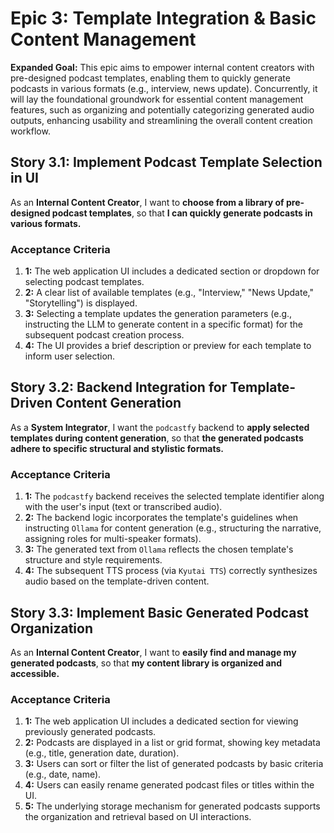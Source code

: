 # Epic 3: Template Integration & Basic Content Management

**Expanded Goal:** This epic aims to empower internal content creators with pre-designed podcast templates, enabling them to quickly generate podcasts in various formats (e.g., interview, news update). Concurrently, it will lay the foundational groundwork for essential content management features, such as organizing and potentially categorizing generated audio outputs, enhancing usability and streamlining the overall content creation workflow.

## Story 3.1: Implement Podcast Template Selection in UI

As an **Internal Content Creator**,
I want to **choose from a library of pre-designed podcast templates**,
so that **I can quickly generate podcasts in various formats.**

### Acceptance Criteria

1.  **1:** The web application UI includes a dedicated section or dropdown for selecting podcast templates.
2.  **2:** A clear list of available templates (e.g., "Interview," "News Update," "Storytelling") is displayed.
3.  **3:** Selecting a template updates the generation parameters (e.g., instructing the LLM to generate content in a specific format) for the subsequent podcast creation process.
4.  **4:** The UI provides a brief description or preview for each template to inform user selection.

## Story 3.2: Backend Integration for Template-Driven Content Generation

As a **System Integrator**,
I want the `podcastfy` backend to **apply selected templates during content generation**,
so that **the generated podcasts adhere to specific structural and stylistic formats.**

### Acceptance Criteria

1.  **1:** The `podcastfy` backend receives the selected template identifier along with the user's input (text or transcribed audio).
2.  **2:** The backend logic incorporates the template's guidelines when instructing `Ollama` for content generation (e.g., structuring the narrative, assigning roles for multi-speaker formats).
3.  **3:** The generated text from `Ollama` reflects the chosen template's structure and style requirements.
4.  **4:** The subsequent TTS process (via `Kyutai TTS`) correctly synthesizes audio based on the template-driven content.

## Story 3.3: Implement Basic Generated Podcast Organization

As an **Internal Content Creator**,
I want to **easily find and manage my generated podcasts**,
so that **my content library is organized and accessible.**

### Acceptance Criteria

1.  **1:** The web application UI includes a dedicated section for viewing previously generated podcasts.
2.  **2:** Podcasts are displayed in a list or grid format, showing key metadata (e.g., title, generation date, duration).
3.  **3:** Users can sort or filter the list of generated podcasts by basic criteria (e.g., date, name).
4.  **4:** Users can easily rename generated podcast files or titles within the UI.
5.  **5:** The underlying storage mechanism for generated podcasts supports the organization and retrieval based on UI interactions.